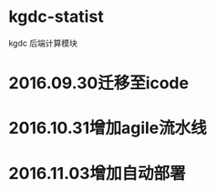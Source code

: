 kgdc-statist
============
kgdc 后端计算模块

# 2016.09.30迁移至icode
# 2016.10.31增加agile流水线
# 2016.11.03增加自动部署